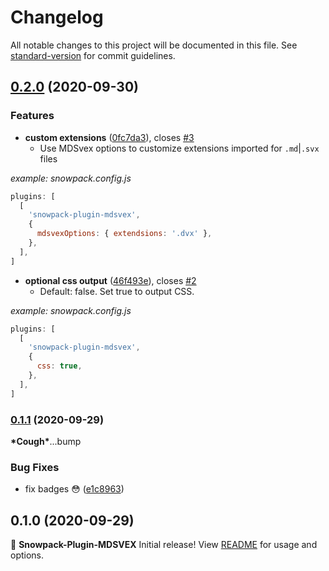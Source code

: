 # Changelog

All notable changes to this project will be documented in this file. See [standard-version](https://github.com/conventional-changelog/standard-version) for commit guidelines.

## [0.2.0](https://github.com/Studiobear/snowpack-plugin-mdsvex/compare/v0.1.2...v0.2.0) (2020-09-30)

### Features

- **custom extensions** ([0fc7da3](https://github.com/Studiobear/snowpack-plugin-mdsvex/commit/0fc7da3d4fb747f93dafdade7bf7da5f0d670522)), closes [#3](https://github.com/Studiobear/snowpack-plugin-mdsvex/issues/3)
  - Use MDSvex options to customize extensions imported for `.md`|`.svx` files

_example: snowpack.config.js_

```javascript
plugins: [
  [
    'snowpack-plugin-mdsvex',
    {
      mdsvexOptions: { extendsions: '.dvx' },
    },
  ],
]
```

- **optional css output** ([46f493e](https://github.com/Studiobear/snowpack-plugin-mdsvex/commit/46f493e0b1359fdbc1de1059258d17a3e7fbacc9)), closes [#2](https://github.com/Studiobear/snowpack-plugin-mdsvex/issues/2)
  - Default: false. Set true to output CSS.

_example: snowpack.config.js_

```javascript
plugins: [
  [
    'snowpack-plugin-mdsvex',
    {
      css: true,
    },
  ],
]
```

### [0.1.1](https://github.com/Studiobear/snowpack-plugin-mdsvex/compare/v0.1.0...v0.1.1) (2020-09-29)

**\*Cough\***...bump

### Bug Fixes

- fix badges 😳 ([e1c8963](https://github.com/Studiobear/snowpack-plugin-mdsvex/commit/e1c8963b26d41bd5a8223599e772b461bc240597))

## 0.1.0 (2020-09-29)

🎉 **Snowpack-Plugin-MDSVEX** Initial release! View [README](./README.md) for usage and options.
